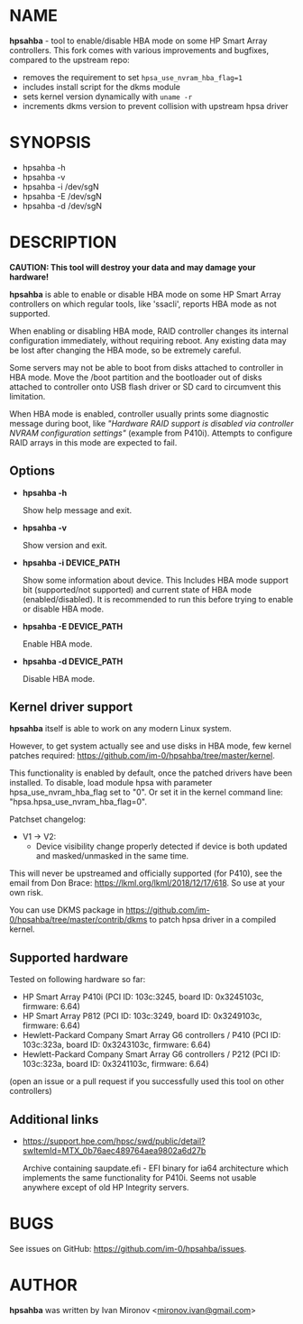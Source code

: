 # NAME

**hpsahba** - tool to enable/disable HBA mode on some HP Smart Array
controllers. This fork comes with various improvements and bugfixes, compared to the upstream repo:

 - removes the requirement to set `hpsa_use_nvram_hba_flag=1`
 - includes install script for the dkms module
 - sets kernel version dynamically with `uname -r`
 - increments dkms version to prevent collision with upstream hpsa driver


 

# SYNOPSIS

* hpsahba -h
* hpsahba -v
* hpsahba -i /dev/sgN
* hpsahba -E /dev/sgN
* hpsahba -d /dev/sgN

# DESCRIPTION

**CAUTION: This tool will destroy your data and may damage your hardware!**

**hpsahba** is able to enable or disable HBA mode on some HP Smart Array
controllers on which regular tools, like 'ssacli', reports HBA mode as not
supported.

When enabling or disabling HBA mode, RAID controller changes its internal
configuration immediately, without requiring reboot. Any existing data
may be lost after changing the HBA mode, so be extremely careful.

Some servers may not be able to boot from disks attached to controller in
HBA mode. Move the /boot partition and the bootloader out of disks attached to
controller onto USB flash driver or SD card to circumvent this limitation.

When HBA mode is enabled, controller usually prints some diagnostic message
during boot, like *"Hardware RAID support is disabled via controller NVRAM
configuration settings"* (example from P410i). Attempts to configure RAID
arrays in this mode are expected to fail.

## Options

* **hpsahba -h**

  Show help message and exit.

* **hpsahba -v**

  Show version and exit.

* **hpsahba -i DEVICE_PATH**

  Show some information about device. This Includes HBA mode support bit
  (supported/not supported) and current state of HBA mode (enabled/disabled).
  It is recommended to run this before trying to enable or disable HBA mode.

* **hpsahba -E DEVICE_PATH**

  Enable HBA mode.

* **hpsahba -d DEVICE_PATH**

  Disable HBA mode.

## Kernel driver support

**hpsahba** itself is able to work on any modern Linux system.

However, to get system actually see and use disks in HBA mode, few kernel
patches required:
<https://github.com/im-0/hpsahba/tree/master/kernel>.

This functionality is enabled by default, once the patched drivers have been installed. To disable, load module hpsa with
parameter hpsa_use_nvram_hba_flag set to "0". Or set it in the kernel command
line: "hpsa.hpsa_use_nvram_hba_flag=0".

Patchset changelog:

* V1 -> V2:
  * Device visibility change properly detected if device is both updated
    and masked/unmasked in the same time.

This will never be upstreamed and officially supported (for P410), see
the email from Don Brace: <https://lkml.org/lkml/2018/12/17/618>. So use
at your own risk.

You can use DKMS package in
<https://github.com/im-0/hpsahba/tree/master/contrib/dkms> to patch hpsa driver
in a compiled kernel.

## Supported hardware

Tested on following hardware so far:

* HP Smart Array P410i (PCI ID: 103c:3245, board ID: 0x3245103c,
firmware: 6.64)
* HP Smart Array P812 (PCI ID: 103c:3249, board ID: 0x3249103c,
firmware: 6.64)
* Hewlett-Packard Company Smart Array G6 controllers / P410 (PCI ID:
103c:323a, board ID: 0x3243103c, firmware: 6.64)
* Hewlett-Packard Company Smart Array G6 controllers / P212 (PCI ID:
103c:323a, board ID: 0x3241103c, firmware: 6.64)

(open an issue or a pull request if you successfully used this tool on
other controllers)

## Additional links

* <https://support.hpe.com/hpsc/swd/public/detail?swItemId=MTX_0b76aec489764aea9802a6d27b>

  Archive containing saupdate.efi - EFI binary for ia64 architecture which
  implements the same functionality for P410i. Seems not usable anywhere except
  of old HP Integrity servers.

# BUGS

See issues on GitHub: <https://github.com/im-0/hpsahba/issues>.

# AUTHOR

**hpsahba** was written by Ivan Mironov \<mironov.ivan@gmail.com>
